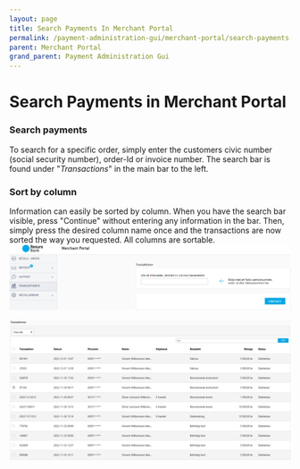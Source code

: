 ```yaml
---
layout: page
title: Search Payments In Merchant Portal
permalink: /payment-administration-gui/merchant-portal/search-payments-in-merchant-portal/
parent: Merchant Portal
grand_parent: Payment Administration Gui
---
```




# Search Payments in Merchant Portal 

### Search payments
To search for a specific order, simply enter the customers civic number
(social security number), order-Id or invoice number.
The search bar is found under "*Transactions*" in the main bar to the
left.
###  **Sort by column**
Information can easily be sorted by column. When you have the search bar
visible, press "Continue" without entering any information in the bar.
Then, simply press the desired column name once and the transactions are
now sorted the way you requested. All columns are sortable.
![](../../../attachments/16057112/16057197.png)
  
![](../../../attachments/16057112/91029701.png)
